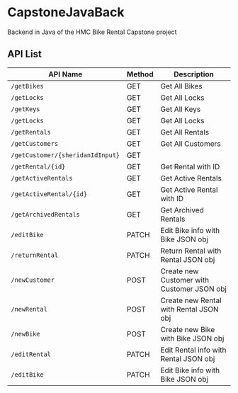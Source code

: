 # CapstoneJavaBack
Backend in Java of the HMC Bike Rental Capstone project



## API List
| API Name  | Method | Description | 
| ---- | ---- | ---- |
| `/getBikes`  | GET | Get All Bikes |
| `/getLocks`  | GET | Get All Locks |
| `/getKeys`  | GET | Get All Keys |
| `/getLocks`  | GET | Get All Locks |
| `/getRentals`  | GET | Get All Rentals |
| `/getCustomers`  | GET | Get All Customers |
| `/getCustomer/{sheridanIdInput}`  | GET |
| `/getRental/{id}`  | GET | Get Rental with ID |
| `/getActiveRentals`  | GET | Get Active Rentals |
| `/getActiveRental/{id}`  | GET | Get Active Rental with ID |
| `/getArchivedRentals`  | GET | Get Archived Rentals |
| `/editBike`  | PATCH | Edit Bike info with Bike JSON obj |
| `/returnRental`  | PATCH | Return Rental with Rental JSON obj |
| `/newCustomer`  | POST | Create new Customer with Customer JSON obj |
| `/newRental`  | POST | Create new Rental with Rental JSON obj |
| `/newBike`  | POST | Create new Bike with Bike JSON obj |
| `/editRental`  | PATCH | Edit Rental info with Rental JSON obj |
| `/editBike`  | PATCH | Edit Bike info with Bike JSON obj |
